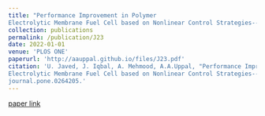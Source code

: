 ```yaml
---
title: "Performance Improvement in Polymer
Electrolytic Membrane Fuel Cell based on Nonlinear Control Strategies--A Comprehensive Study"
collection: publications
permalink: /publication/J23
date: 2022-01-01
venue: 'PLOS ONE'
paperurl: 'http://aauppal.github.io/files/J23.pdf'
citation: 'U. Javed, J. Iqbal, A. Mehmood, A.A.Uppal, "Performance Improvement in Polymer
Electrolytic Membrane Fuel Cell based on Nonlinear Control Strategies--A Comprehensive Study", PLOS ONE, vol. 17, no. 2, 2022, DOI: https://doi.org/10.1371/
journal.pone.0264205.'
---
```

[](http://aauppal.github.io/files/J23.pdf)
[paper link](https://doi.org/10.1371/journal.pone.0264205)
